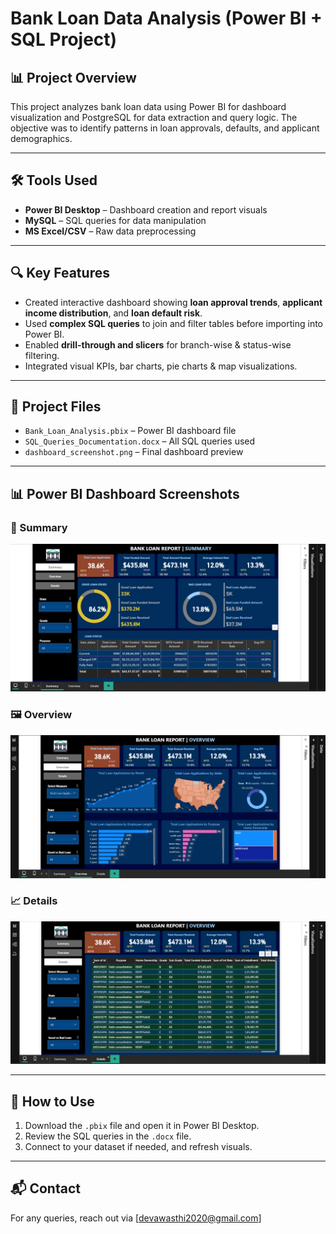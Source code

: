 # Bank Loan Data Analysis (Power BI + SQL Project)

## 📊 Project Overview
This project analyzes bank loan data using Power BI for dashboard visualization and PostgreSQL for data extraction and query logic. The objective was to identify patterns in loan approvals, defaults, and applicant demographics.

---

## 🛠️ Tools Used
- **Power BI Desktop** – Dashboard creation and report visuals  
- **MySQL** – SQL queries for data manipulation  
- **MS Excel/CSV** – Raw data preprocessing

---

## 🔍 Key Features
- Created interactive dashboard showing **loan approval trends**, **applicant income distribution**, and **loan default risk**.
- Used **complex SQL queries** to join and filter tables before importing into Power BI.
- Enabled **drill-through and slicers** for branch-wise & status-wise filtering.
- Integrated visual KPIs, bar charts, pie charts & map visualizations.

---

## 📂 Project Files
- `Bank_Loan_Analysis.pbix` – Power BI dashboard file  
- `SQL_Queries_Documentation.docx` – All SQL queries used  
- `dashboard_screenshot.png` – Final dashboard preview  

---

## 📊 Power BI Dashboard Screenshots

### 📌 Summary
![Details](Dashboard_SS3.jpg)

### 🖼️ Overview
![Summary](Dashboard_SS1.jpg)

### 📈 Details
![Overview](Dashboard_SS2.jpg)




---

## 🔗 How to Use
1. Download the `.pbix` file and open it in Power BI Desktop.
2. Review the SQL queries in the `.docx` file.
3. Connect to your dataset if needed, and refresh visuals.

---

## 📬 Contact
For any queries, reach out via [devawasthi2020@gmail.com]

